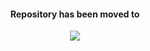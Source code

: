 <div align="center">
  <h4 align="center">Repository has been moved to</h4>
  <a href="https://codeberg.org/XDR/A03-Core">
    <img src="https://img.shields.io/badge/Codeberg-2185D0?style=for-the-badge&logo=Codeberg&logoColor=white">
  </a>
</div>
